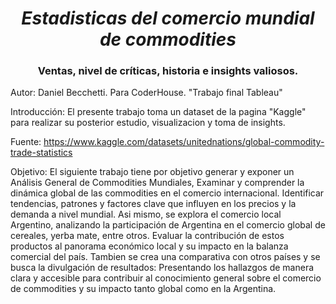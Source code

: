 <em> <h1 align="center"> Estadisticas del comercio mundial de commodities </h1> </em>
<h3 align="center"> Ventas, nivel de críticas, historia e insights valiosos. </h1

Autor: Daniel Becchetti. Para CoderHouse. "Trabajo final Tableau"

Introducción: El presente trabajo toma un dataset de la pagina "Kaggle" para realizar su posterior estudio, visualizacion y toma de insights.

Fuente: https://www.kaggle.com/datasets/unitednations/global-commodity-trade-statistics

Objetivo: El siguiente trabajo tiene por objetivo generar y exponer un Análisis General de Commodities Mundiales, Examinar y comprender la dinámica global de las commodities en el comercio internacional. Identificar tendencias, patrones y factores clave que influyen en los precios y la demanda a nivel mundial. Asi mismo, se explora el comercio local Argentino, analizando la participación de Argentina en el comercio global de cereales, yerba mate, entre otros. Evaluar la contribución de estos productos al panorama económico local y su impacto en la balanza comercial del país. Tambien se crea una comparativa con otros países y se busca la divulgación de resultados: Presentando los hallazgos de manera clara y accesible para contribuir al conocimiento general sobre el comercio de commodities y su impacto tanto global como en la Argentina.
